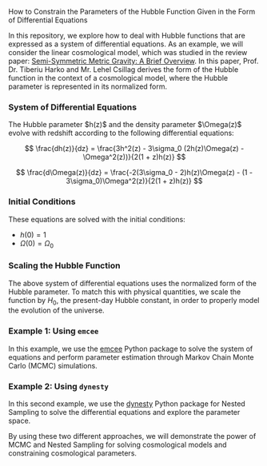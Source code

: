 How to Constrain the Parameters of the Hubble Function Given in the Form of Differential Equations

In this repository, we explore how to deal with Hubble functions that are expressed as a system of differential equations. As an example, we will consider the linear cosmological model, which was studied in the review paper: [Semi-Symmetric Metric Gravity: A Brief Overview](https://doi.org/10.48550/arXiv.2411.03060). In this paper, Prof. Dr. Tiberiu Harko and Mr. Lehel Csillag derives the form of the Hubble function in the context of a cosmological model, where the Hubble parameter is represented in its normalized form.

### System of Differential Equations

The Hubble parameter \$h(z)\$ and the density parameter \$\Omega(z)\$ evolve with redshift according to the following differential equations:

$$
\frac{dh(z)}{dz} = \frac{3h^2(z) - 3\sigma_0 (2h(z)\Omega(z) - \Omega^2(z))}{2(1 + z)h(z)}
$$

$$
\frac{d\Omega(z)}{dz} = \frac{-2(3\sigma_0 - 2)h(z)\Omega(z) - (1 - 3\sigma_0)\Omega^2(z)}{2(1 + z)h(z)}
$$

### Initial Conditions

These equations are solved with the initial conditions:

* $h(0) = 1$
* $\Omega(0) = \Omega_0$

### Scaling the Hubble Function

The above system of differential equations uses the normalized form of the Hubble parameter. To match this with physical quantities, we scale the function by $H_0$, the present-day Hubble constant, in order to properly model the evolution of the universe.

### Example 1: Using `emcee`

In this example, we use the [emcee](https://github.com/dfm/emcee) Python package to solve the system of equations and perform parameter estimation through Markov Chain Monte Carlo (MCMC) simulations.

### Example 2: Using `dynesty`

In this second example, we use the [dynesty](https://dynesty.readthedocs.io/en/v2.1.5/) Python package for Nested Sampling to solve the differential equations and explore the parameter space.

By using these two different approaches, we will demonstrate the power of MCMC and Nested Sampling for solving cosmological models and constraining cosmological parameters.

